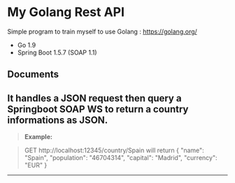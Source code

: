 # My Golang Rest API

Simple program to train myself to use Golang : https://golang.org/

 - Go 1.9
 - Spring Boot 1.5.7 (SOAP 1.1)

Documents
-------------

It handles a JSON request then query a Springboot SOAP WS to return a country informations as JSON.
----------
> **Example:**

> GET http://localhost:12345/country/Spain will return
> {
    "name": "Spain",
    "population": "46704314",
    "capital": "Madrid",
    "currency": "EUR"
}
----------
